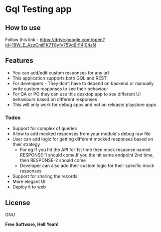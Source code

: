 # Gql Testing app

## How to use

Follow this link - https://drive.google.com/open?id=18W_E_AzzCmlFK7T8yfv75Vq9rF4j04zN

## Features
 - You can add/edit custom responses for any url
 - This application supports both GQL and REST
 - For developers -  They don’t have to depend on backend or manually write custom responses to see their behaviour
 - For QA or PO they can use this desktop app to see different UI behaviours based on different responses
 - This will only work for debug apps and not on release/ playstore apps

### Todos

 - Support for complex of queries
 - Allow to add mocked responses from your module's debug raw file
 - User can add logic for getting different mocked responses based on their strategy
    - For eg If you hit the API for 1st time then mock response named RESPONSE-1 should come.If you the hit same endpoint 2nd time, then RESPONSE-2 should come
    - Developer can also add their custom logic for their  specific mock responses
 - Support for sharing the records
 - More elegant UI 
 - Deploy it to web


License
----

GNU


**Free Software, Hell Yeah!**
